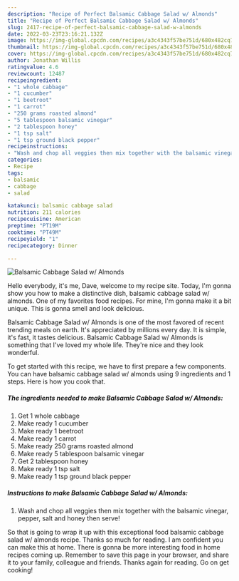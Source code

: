 ```yaml
---
description: "Recipe of Perfect Balsamic Cabbage Salad w/ Almonds"
title: "Recipe of Perfect Balsamic Cabbage Salad w/ Almonds"
slug: 2417-recipe-of-perfect-balsamic-cabbage-salad-w-almonds
date: 2022-03-23T23:16:21.132Z
image: https://img-global.cpcdn.com/recipes/a3c4343f57be751d/680x482cq70/balsamic-cabbage-salad-w-almonds-recipe-main-photo.jpg
thumbnail: https://img-global.cpcdn.com/recipes/a3c4343f57be751d/680x482cq70/balsamic-cabbage-salad-w-almonds-recipe-main-photo.jpg
cover: https://img-global.cpcdn.com/recipes/a3c4343f57be751d/680x482cq70/balsamic-cabbage-salad-w-almonds-recipe-main-photo.jpg
author: Jonathan Willis
ratingvalue: 4.6
reviewcount: 12487
recipeingredient:
- "1 whole cabbage"
- "1 cucumber"
- "1 beetroot"
- "1 carrot"
- "250 grams roasted almond"
- "5 tablespoon balsamic vinegar"
- "2 tablespoon honey"
- "1 tsp salt"
- "1 tsp ground black pepper"
recipeinstructions:
- "Wash and chop all veggies then mix together with the balsamic vinegar, pepper, salt and honey then serve!"
categories:
- Recipe
tags:
- balsamic
- cabbage
- salad

katakunci: balsamic cabbage salad 
nutrition: 211 calories
recipecuisine: American
preptime: "PT19M"
cooktime: "PT49M"
recipeyield: "1"
recipecategory: Dinner

---
```



![Balsamic Cabbage Salad w/ Almonds](https://img-global.cpcdn.com/recipes/a3c4343f57be751d/680x482cq70/balsamic-cabbage-salad-w-almonds-recipe-main-photo.jpg)

Hello everybody, it's me, Dave, welcome to my recipe site. Today, I'm gonna show you how to make a distinctive dish, balsamic cabbage salad w/ almonds. One of my favorites food recipes. For mine, I'm gonna make it a bit unique. This is gonna smell and look delicious.

Balsamic Cabbage Salad w/ Almonds is one of the most favored of recent trending meals on earth. It's appreciated by millions every day. It is simple, it's fast, it tastes delicious. Balsamic Cabbage Salad w/ Almonds is something that I've loved my whole life. They're nice and they look wonderful.




To get started with this recipe, we have to first prepare a few components. You can have balsamic cabbage salad w/ almonds using 9 ingredients and 1 steps. Here is how you cook that.

<!--inarticleads1-->

##### The ingredients needed to make Balsamic Cabbage Salad w/ Almonds:

1. Get 1 whole cabbage
1. Make ready 1 cucumber
1. Make ready 1 beetroot
1. Make ready 1 carrot
1. Make ready 250 grams roasted almond
1. Make ready 5 tablespoon balsamic vinegar
1. Get 2 tablespoon honey
1. Make ready 1 tsp salt
1. Make ready 1 tsp ground black pepper




<!--inarticleads2-->

##### Instructions to make Balsamic Cabbage Salad w/ Almonds:

1. Wash and chop all veggies then mix together with the balsamic vinegar, pepper, salt and honey then serve!




So that is going to wrap it up with this exceptional food balsamic cabbage salad w/ almonds recipe. Thanks so much for reading. I am confident you can make this at home. There is gonna be more interesting food in home recipes coming up. Remember to save this page in your browser, and share it to your family, colleague and friends. Thanks again for reading. Go on get cooking!
